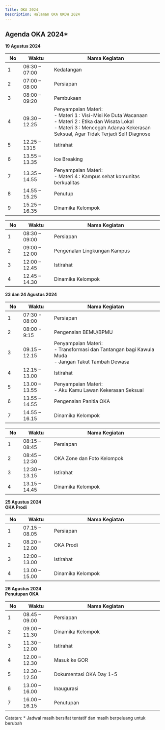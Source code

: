 ```yaml
---
Title: OKA 2024
Description: Halaman OKA UKDW 2024
---
```


## Agenda OKA 2024*
<strong>19 Agustus 2024</strong><br/>
<table style="width: 100%; max-width: 40em;">
    <thead>
        <tr>
            <th style="width: 10%;">No</th>
            <th style="width: 20%;">Waktu</th>
            <th style="width: 70%;">Nama Kegiatan</th>
        </tr>
    </thead>
    <tbody>
        <tr>
            <td>1</td>
            <td>06:30 – 07:00</td>
            <td>Kedatangan</td>
        </tr>
        <tr>
            <td>2</td>
            <td>07:00 – 08:00</td>
            <td>Persiapan</td>
        </tr>
        <tr>
            <td>3</td>
            <td>08:00 – 09:20</td>
            <td>Pembukaan</td>
        </tr>
        <tr>
            <td>4</td>
            <td>09.30 – 12.25</td>
            <td>Penyampaian Materi:<br/>
            - Materi 1 : Visi-Misi Ke Duta Wacanaan <br/>
            - Materi 2 : Etika dan Wisata Lokal <br/>
            - Materi 3 : Mencegah Adanya Kekerasan Seksual, Agar Tidak Terjadi Self Diagnose</td>
        </tr>
        <tr>
            <td>5</td>
            <td>12.25 – 1315</td>
            <td>Istirahat</td>
        </tr>
        <tr>
            <td>6</td>
            <td>13.55 – 13.35</td>
            <td>Ice Breaking</td>
        </tr>
        <tr>
            <td>7</td>
            <td>13.35 – 14.55</td>
            <td>Penyampaian Materi:<br/>
            - Materi 4 : Kampus sehat komunitas berkualitas  <br/>
        </tr>
        <tr>
            <td>8</td>
            <td>14.55 – 15.25</td>
            <td>Penutup</td>
        </tr>
        <tr>
            <td>9</td>
            <td>15.25 – 16.35</td>
            <td>Dinamika Kelompok</td>
        </tr>
    </tbody>
</table>

<table style="width: 100%; max-width: 40em;">
    <thead>
        <tr>
            <th style="width: 10%;">No</th>
            <th style="width: 20%;">Waktu</th>
            <th style="width: 70%;">Nama Kegiatan</th>
        </tr>
    </thead>
    <tbody>
        <tr>
            <td>1</td>
            <td>08:30 – 09:00</td>
            <td>Persiapan</td>
        </tr>
        <tr>
            <td>2</td>
            <td>09:00 – 12:00</td>
            <td>Pengenalan Lingkungan Kampus</td>
        </tr>
        <tr>
            <td>3</td>
            <td>12:00 – 12.45</td>
            <td>Istirahat</td>
        </tr>
        <tr>
            <td>4</td>
            <td>12.45 – 14.30</td>
            <td>Dinamika Kelompok</td>
        </tr>
    </tbody>
</table>

<strong>23 dan 24 Agustus 2024</strong><br/>
<table style="width: 100%; max-width: 40em;">
    <thead>
        <tr>
            <th style="width: 10%;">No</th>
            <th style="width: 20%;">Waktu</th>
            <th style="width: 70%;">Nama Kegiatan</th>
        </tr>
    </thead>
    <tbody>
        <tr>
            <td>1</td>
            <td>07:30 - 08:00</td>
            <td>Persiapan</td>
        </tr>
        <tr>
            <td>2</td>
            <td>08:00 - 9:15</td>
            <td>Pengenalan BEMU/BPMU</td>
        </tr>
        <tr>
            <td>3</td>
            <td>09.15 – 12.15</td>
            <td>Penyampaian Materi:<br/>
            - Transformasi dan Tantangan bagi Kawula Muda<br/>
            - Jangan Takut Tambah Dewasa</td>
        </tr>
        <tr>
            <td>4</td>
            <td>12.15 – 13.00</td>
            <td>Istirahat</td>
        </tr>
        <tr>
            <td>5</td>
            <td>13.00 – 13.55</td>
            <td>Penyampaian Materi:<br/>
            - Aku Kamu Lawan Kekerasan Seksual</td>
        </tr>
        <tr>
            <td>6</td>
            <td>13.55 – 14.55</td>
            <td>Pengenalan Panitia OKA</td>
        </tr>
        <tr>
            <td>7</td>
            <td>14.55 – 16.15</td>
            <td>Dinamika Kelompok</td>
        </tr>
    </tbody>
</table>

<table style="width: 100%; max-width: 40em;">
    <thead>
        <tr>
            <th style="width: 10%;">No</th>
            <th style="width: 20%;">Waktu</th>
            <th style="width: 70%;">Nama Kegiatan</th>
        </tr>
    </thead>
    <tbody>
        <tr>
            <td>1</td>
            <td>08:15 – 08:45</td>
            <td>Persiapan</td>
        </tr>
        <tr>
            <td>2</td>
            <td>08:45 – 12:30</td>
            <td>OKA Zone dan Foto Kelompok</td>
        </tr>
        <tr>
            <td>3</td>
            <td>12:30 – 13.15</td>
            <td>Istirahat</td>
        </tr>
        <tr>
            <td>4</td>
            <td>13.15 – 14.45</td>
            <td>Dinamika Kelompok</td>
        </tr>
    </tbody>
</table>

<strong>25 Agustus 2024<br/>
OKA Prodi</strong><br/>
<table style="width: 100%; max-width: 40em;">
    <thead>
        <tr>
            <th style="width: 10%;">No</th>
            <th style="width: 20%;">Waktu</th>
            <th style="width: 70%;">Nama Kegiatan</th>
        </tr>
    </thead>
    <tbody>
        <tr>
            <td>1</td>
            <td>07.15 – 08.05</td>
            <td>Persiapan</td>
        </tr>
        <tr>
            <td>2</td>
            <td>08.20 – 12.00</td>
            <td>OKA Prodi</td>
        </tr>
        <tr>
            <td>3</td>
            <td>12:00 – 13.00</td>
            <td>Istirahat</td>
        </tr>
        <tr>
            <td>4</td>
            <td>13.00 – 15.00</td>
            <td>Dinamika Kelompok</td>
        </tr>
    </tbody>
</table>

<strong>26 Agustus 2024<br/>
Penutupan OKA</strong><br/>
<table style="width: 100%; max-width: 40em;">
    <thead>
        <tr>
            <th style="width: 10%;">No</th>
            <th style="width: 20%;">Waktu</th>
            <th style="width: 70%;">Nama Kegiatan</th>
        </tr>
    </thead>
    <tbody>
        <tr>
            <td>1</td>
            <td>08.45 – 09.00</td>
            <td>Persiapan</td>
        </tr>
        <tr>
            <td>2</td>
            <td>09.00 – 11.30</td>
            <td>Dinamika Kelompok</td>
        </tr>
        <tr>
            <td>3</td>
            <td>11.30 – 12.00</td>
            <td>Istirahat</td>
        </tr>
        <tr>
            <td>4</td>
            <td>12.00 – 12.30</td>
            <td>Masuk ke GOR</td>
        </tr>
        <tr>
            <td>5</td>
            <td>12.30 – 12.50</td>
            <td>Dokumentasi OKA Day 1-5</td>
        </tr>
        <tr>
            <td>6</td>
            <td>13.00 – 16.00</td>
            <td>Inaugurasi</td>
        </tr>
        <tr>
            <td>7</td>
            <td>16.00 – 16.15</td>
            <td>Penutupan</td>
        </tr>
    </tbody>
</table>
Catatan: * Jadwal masih bersifat tentatif dan masih berpeluang untuk berubah
